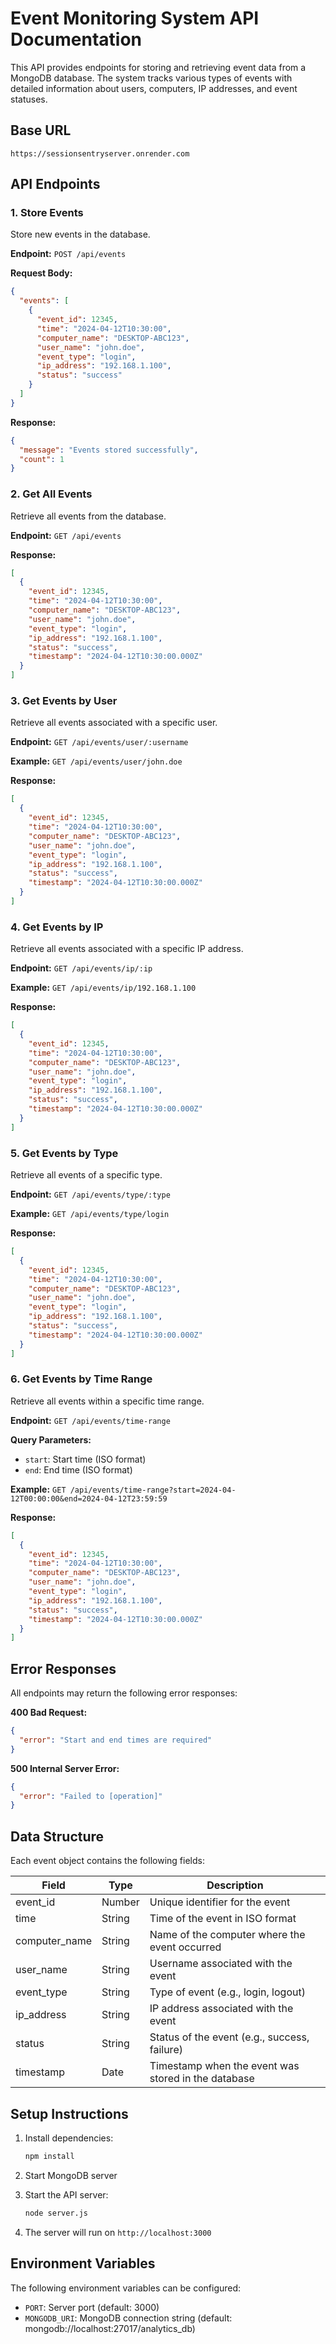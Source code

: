 # Event Monitoring System API Documentation

This API provides endpoints for storing and retrieving event data from a MongoDB database. The system tracks various types of events with detailed information about users, computers, IP addresses, and event statuses.

## Base URL

```
https://sessionsentryserver.onrender.com
```

## API Endpoints

### 1. Store Events
Store new events in the database.

**Endpoint:** `POST /api/events`

**Request Body:**
```json
{
  "events": [
    {
      "event_id": 12345,
      "time": "2024-04-12T10:30:00",
      "computer_name": "DESKTOP-ABC123",
      "user_name": "john.doe",
      "event_type": "login",
      "ip_address": "192.168.1.100",
      "status": "success"
    }
  ]
}
```

**Response:**
```json
{
  "message": "Events stored successfully",
  "count": 1
}
```

### 2. Get All Events
Retrieve all events from the database.

**Endpoint:** `GET /api/events`

**Response:**
```json
[
  {
    "event_id": 12345,
    "time": "2024-04-12T10:30:00",
    "computer_name": "DESKTOP-ABC123",
    "user_name": "john.doe",
    "event_type": "login",
    "ip_address": "192.168.1.100",
    "status": "success",
    "timestamp": "2024-04-12T10:30:00.000Z"
  }
]
```

### 3. Get Events by User
Retrieve all events associated with a specific user.

**Endpoint:** `GET /api/events/user/:username`

**Example:** `GET /api/events/user/john.doe`

**Response:**
```json
[
  {
    "event_id": 12345,
    "time": "2024-04-12T10:30:00",
    "computer_name": "DESKTOP-ABC123",
    "user_name": "john.doe",
    "event_type": "login",
    "ip_address": "192.168.1.100",
    "status": "success",
    "timestamp": "2024-04-12T10:30:00.000Z"
  }
]
```

### 4. Get Events by IP
Retrieve all events associated with a specific IP address.

**Endpoint:** `GET /api/events/ip/:ip`

**Example:** `GET /api/events/ip/192.168.1.100`

**Response:**
```json
[
  {
    "event_id": 12345,
    "time": "2024-04-12T10:30:00",
    "computer_name": "DESKTOP-ABC123",
    "user_name": "john.doe",
    "event_type": "login",
    "ip_address": "192.168.1.100",
    "status": "success",
    "timestamp": "2024-04-12T10:30:00.000Z"
  }
]
```

### 5. Get Events by Type
Retrieve all events of a specific type.

**Endpoint:** `GET /api/events/type/:type`

**Example:** `GET /api/events/type/login`

**Response:**
```json
[
  {
    "event_id": 12345,
    "time": "2024-04-12T10:30:00",
    "computer_name": "DESKTOP-ABC123",
    "user_name": "john.doe",
    "event_type": "login",
    "ip_address": "192.168.1.100",
    "status": "success",
    "timestamp": "2024-04-12T10:30:00.000Z"
  }
]
```

### 6. Get Events by Time Range
Retrieve all events within a specific time range.

**Endpoint:** `GET /api/events/time-range`

**Query Parameters:**
- `start`: Start time (ISO format)
- `end`: End time (ISO format)

**Example:** `GET /api/events/time-range?start=2024-04-12T00:00:00&end=2024-04-12T23:59:59`

**Response:**
```json
[
  {
    "event_id": 12345,
    "time": "2024-04-12T10:30:00",
    "computer_name": "DESKTOP-ABC123",
    "user_name": "john.doe",
    "event_type": "login",
    "ip_address": "192.168.1.100",
    "status": "success",
    "timestamp": "2024-04-12T10:30:00.000Z"
  }
]
```

## Error Responses

All endpoints may return the following error responses:

**400 Bad Request:**
```json
{
  "error": "Start and end times are required"
}
```

**500 Internal Server Error:**
```json
{
  "error": "Failed to [operation]"
}
```

## Data Structure

Each event object contains the following fields:

| Field | Type | Description |
|-------|------|-------------|
| event_id | Number | Unique identifier for the event |
| time | String | Time of the event in ISO format |
| computer_name | String | Name of the computer where the event occurred |
| user_name | String | Username associated with the event |
| event_type | String | Type of event (e.g., login, logout) |
| ip_address | String | IP address associated with the event |
| status | String | Status of the event (e.g., success, failure) |
| timestamp | Date | Timestamp when the event was stored in the database |

## Setup Instructions

1. Install dependencies:
   ```bash
   npm install
   ```

2. Start MongoDB server

3. Start the API server:
   ```bash
   node server.js
   ```

4. The server will run on `http://localhost:3000`

## Environment Variables

The following environment variables can be configured:

- `PORT`: Server port (default: 3000)
- `MONGODB_URI`: MongoDB connection string (default: mongodb://localhost:27017/analytics_db) 